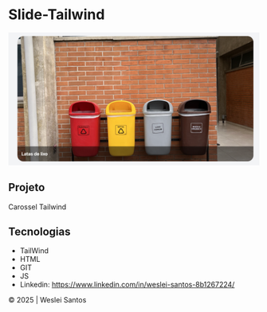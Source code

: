 # Slide-Tailwind
![](./imgs/Preview.png)

## Projeto
Carossel Tailwind 

## Tecnologias
* TailWind
* HTML
* GIT
* JS
* Linkedin: https://www.linkedin.com/in/weslei-santos-8b1267224/

© 2025 | Weslei Santos